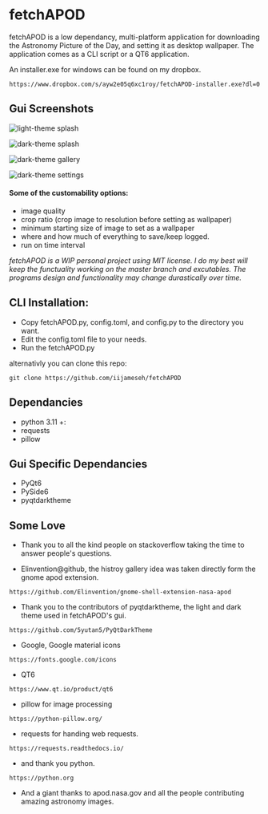 # fetchAPOD
fetchAPOD is a low dependancy, multi-platform application for downloading the Astronomy Picture of the Day, and setting it as desktop wallpaper. The application comes as a CLI script or a QT6 application.

An installer.exe for windows can be found on my dropbox.

```https://www.dropbox.com/s/ayw2e05q6xc1roy/fetchAPOD-installer.exe?dl=0```


## Gui Screenshots
![light-theme splash](https://github.com/jameseh/fetchAPOD/blob/development/Screenshots/Screenshot%202023-03-13%20061431.png)

![dark-theme splash](https://github.com/jameseh/fetchAPOD/blob/development/Screenshots/Screenshot%202023-03-13%20061455.png)

![dark-theme gallery](https://github.com/jameseh/fetchAPOD/blob/development/Screenshots/Screenshot%202023-03-13%20061518.png)

![dark-theme settings](https://github.com/jameseh/fetchAPOD/blob/development/Screenshots/Screenshot%202023-03-13%20061603.png)


#### **Some of the customability options:**
+ image quality
+ crop ratio (crop image to resolution before setting as wallpaper)
+ minimum starting size of image to set as a wallpaper
+ where and how much of everything to save/keep logged.
+ run on time interval


*fetchAPOD is a WIP personal project using MIT license. I do my best will keep the functuality working on the master branch and excutables. The programs design and functionality may change durastically over time.*

## **CLI Installation:**
+ Copy fetchAPOD.py, config.toml, and config.py to the directory you want. 
+ Edit the config.toml file to your needs.
+ Run the fetchAPOD.py

 alternativly you can clone this repo:
 
 ```git clone https://github.com/iijameseh/fetchAPOD```

## **Dependancies**
+ python 3.11 +:
+ requests
+ pillow

## **Gui Specific Dependancies**
+ PyQt6
+ PySide6
+ pyqtdarktheme



## Some Love

+ Thank you to all the kind people on stackoverflow taking the time to answer people's questions. 

+ Elinvention@github, the histroy gallery idea was taken directly form the gnome apod extension. 

```https://github.com/Elinvention/gnome-shell-extension-nasa-apod```

+ Thank you to the contributors of pyqtdarktheme, the light and dark theme used in fetchAPOD's gui.

```https://github.com/5yutan5/PyQtDarkTheme```

+ Google, Google material icons

```https://fonts.google.com/icons```

+ QT6

```https://www.qt.io/product/qt6```

+ pillow for image processing

```https://python-pillow.org/```

+ requests for handing web requests.

```https://requests.readthedocs.io/```

+ and thank you python.

```https://python.org```

+ And a giant thanks to apod.nasa.gov and all the people contributing amazing astronomy images. 
